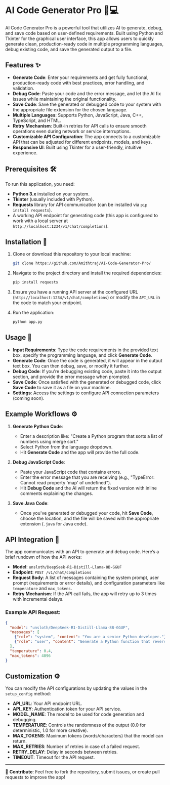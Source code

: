 # AI Code Generator Pro 🤖💻

AI Code Generator Pro is a powerful tool that utilizes AI to generate, debug, and save code based on user-defined requirements. Built using Python and Tkinter for the graphical user interface, this app allows users to quickly generate clean, production-ready code in multiple programming languages, debug existing code, and save the generated output to a file. 

## Features ✨

- **Generate Code**: Enter your requirements and get fully functional, production-ready code with best practices, error handling, and validation.
- **Debug Code**: Paste your code and the error message, and let the AI fix issues while maintaining the original functionality.
- **Save Code**: Save the generated or debugged code to your system with the appropriate file extension for the chosen language.
- **Multiple Languages**: Supports Python, JavaScript, Java, C++, TypeScript, and HTML.
- **Retry Mechanism**: Built-in retries for API calls to ensure smooth operations even during network or service interruptions.
- **Customizable API Configuration**: The app connects to a customizable API that can be adjusted for different endpoints, models, and keys.
- **Responsive UI**: Built using Tkinter for a user-friendly, intuitive experience.

## Prerequisites 🛠️

To run this application, you need:

- **Python 3.x** installed on your system.
- **Tkinter** (usually included with Python).
- **Requests** library for API communication (can be installed via `pip install requests`).
- A working API endpoint for generating code (this app is configured to work with a local server at `http://localhost:1234/v1/chat/completions`).

## Installation 🔧

1. Clone or download this repository to your local machine:
    ```bash
    git clone https://github.com/Amithtraj/AI-Code-Generator-Pro/
    ```

2. Navigate to the project directory and install the required dependencies:
    ```bash
    pip install requests
    ```

3. Ensure you have a running API server at the configured URL (`http://localhost:1234/v1/chat/completions`) or modify the `API_URL` in the code to match your endpoint.

4. Run the application:
    ```bash
    python app.py
    ```

## Usage 📘

- **Input Requirements**: Type the code requirements in the provided text box, specify the programming language, and click **Generate Code**.
- **Generate Code**: Once the code is generated, it will appear in the output text box. You can then debug, save, or modify it further.
- **Debug Code**: If you're debugging existing code, paste it into the output section, and provide the error message when prompted.
- **Save Code**: Once satisfied with the generated or debugged code, click **Save Code** to save it as a file on your machine.
- **Settings**: Access the settings to configure API connection parameters (coming soon).

## Example Workflows ⚙️

1. **Generate Python Code**:  
    - Enter a description like: "Create a Python program that sorts a list of numbers using merge sort."
    - Select Python from the language dropdown.
    - Hit **Generate Code** and the app will provide the full code.

2. **Debug JavaScript Code**:  
    - Paste your JavaScript code that contains errors.
    - Enter the error message that you are receiving (e.g., "TypeError: Cannot read property 'map' of undefined").
    - Hit **Debug Code** and the AI will return the fixed version with inline comments explaining the changes.

3. **Save Java Code**:  
    - Once you've generated or debugged your code, hit **Save Code**, choose the location, and the file will be saved with the appropriate extension (`.java` for Java code).

## API Integration 🔌

The app communicates with an API to generate and debug code. Here’s a brief rundown of how the API works:

- **Model**: `unsloth/DeepSeek-R1-Distill-Llama-8B-GGUF`
- **Endpoint**: `POST /v1/chat/completions`
- **Request Body**: A list of messages containing the system prompt, user prompt (requirements or error details), and configuration parameters like `temperature` and `max_tokens`.
- **Retry Mechanism**: If the API call fails, the app will retry up to 3 times with incremental delays.

### Example API Request:
```json
{
  "model": "unsloth/DeepSeek-R1-Distill-Llama-8B-GGUF",
  "messages": [
    {"role": "system", "content": "You are a senior Python developer."},
    {"role": "user", "content": "Generate a Python function that reverses a string."}
  ],
  "temperature": 0.4,
  "max_tokens": 4096
}
```

## Customization ⚙️

You can modify the API configurations by updating the values in the `setup_config` method:

- **API_URL**: Your API endpoint URL.
- **API_KEY**: Authentication token for your API service.
- **MODEL_NAME**: The model to be used for code generation and debugging.
- **TEMPERATURE**: Controls the randomness of the output (0.0 for deterministic, 1.0 for more creative).
- **MAX_TOKENS**: Maximum tokens (words/characters) that the model can return.
- **MAX_RETRIES**: Number of retries in case of a failed request.
- **RETRY_DELAY**: Delay in seconds between retries.
- **TIMEOUT**: Timeout for the API request.


---

🚀 **Contribute**: Feel free to fork the repository, submit issues, or create pull requests to improve the app!
